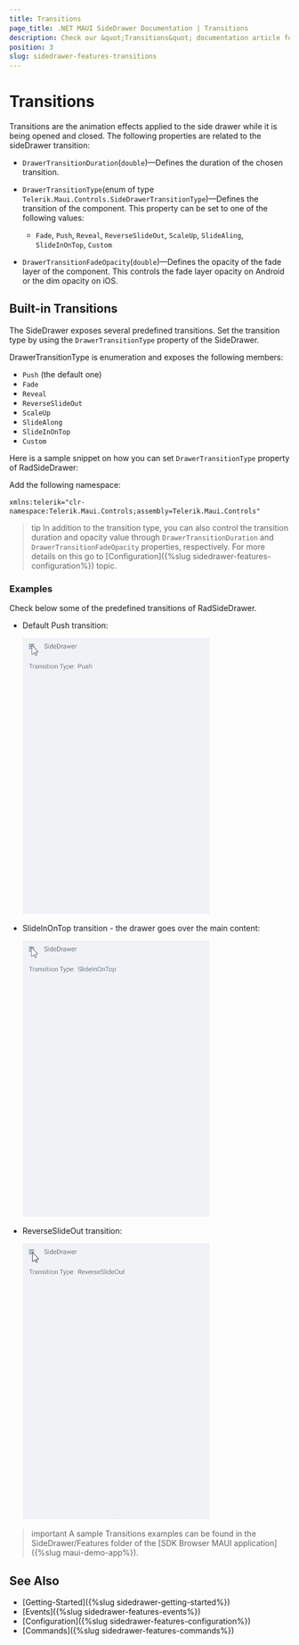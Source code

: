 ```yaml
---
title: Transitions
page_title: .NET MAUI SideDrawer Documentation | Transitions
description: Check our &quot;Transitions&quot; documentation article for Telerik UI for .NET MAUI SideDrawer control.
position: 3
slug: sidedrawer-features-transitions
---
```


# Transitions

Transitions are the animation effects applied to the side drawer while it is being opened and closed. The following properties are related to the sideDrawer transition:

* `DrawerTransitionDuration`(`double`)&mdash;Defines the duration of the chosen transition.
* `DrawerTransitionType`(enum of type `Telerik.Maui.Controls.SideDrawerTransitionType`)&mdash;Defines the transition of the component. This property can be set to one of the following values: 
	* `Fade`, `Push`, `Reveal`, `ReverseSlideOut`, `ScaleUp`, `SlideAling`, `SlideInOnTop`, `Custom`
	
* `DrawerTransitionFadeOpacity`(`double`)&mdash;Defines the opacity of the fade layer of the component. This controls the fade layer opacity on Android or the dim opacity on iOS.

## Built-in Transitions

The SideDrawer exposes several predefined transitions. Set the transition type by using the `DrawerTransitionType` property of the SideDrawer. 

DrawerTransitionType is enumeration and exposes the following members:

* `Push` (the default one)
* `Fade`
* `Reveal`
* `ReverseSlideOut`
* `ScaleUp`
* `SlideAlong`
* `SlideInOnTop`
* `Custom`

Here is a sample snippet on how you can set `DrawerTransitionType` property of RadSideDrawer:

 <snippet id='sidedrawer-transition-xaml' />

Add the following namespace:

 ```XAML
xmlns:telerik="clr-namespace:Telerik.Maui.Controls;assembly=Telerik.Maui.Controls"
 ```

>tip In addition to the transition type, you can also control the transition duration and opacity value through `DrawerTransitionDuration` and `DrawerTransitionFadeOpacity` properties, respectively. For more details on this go to [Configuration]({%slug sidedrawer-features-configuration%}) topic.

### Examples

Check below some of the predefined transitions of RadSideDrawer.

* Default Push transition:

	![SideDrawer Push transition](images/sidedrawer_push.gif)

* SlideInOnTop transition - the drawer goes over the main content:

	![SideDrawer SlideInOnTop transition](images/sidedrawer_slidein.gif)

* ReverseSlideOut transition:

	![SideDrawer ReverseSlideOut](images/sidedrawer_reverseslideout.gif)

>important A sample Transitions examples can be found in the SideDrawer/Features folder of the [SDK Browser MAUI application]({%slug maui-demo-app%}).

## See Also

- [Getting-Started]({%slug sidedrawer-getting-started%})
- [Events]({%slug sidedrawer-features-events%})
- [Configuration]({%slug sidedrawer-features-configuration%})
- [Commands]({%slug sidedrawer-features-commands%})